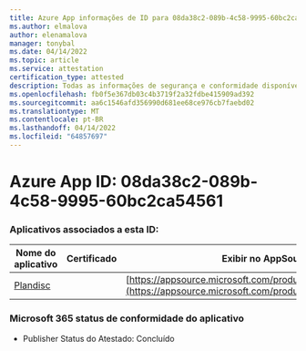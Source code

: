 ```yaml
---
title: Azure App informações de ID para 08da38c2-089b-4c58-9995-60bc2ca54561
ms.author: elmalova
author: elenamalova
manager: tonybal
ms.date: 04/14/2022
ms.topic: article
ms.service: attestation
certification_type: attested
description: Todas as informações de segurança e conformidade disponíveis para 08da38c2-089b-4c58-9995-60bc2ca54561.
ms.openlocfilehash: fb0f5e367db03c4b3719f2a32fdbe415909ad392
ms.sourcegitcommit: aa6c1546afd356990d681ee68ce976cb7faebd02
ms.translationtype: MT
ms.contentlocale: pt-BR
ms.lasthandoff: 04/14/2022
ms.locfileid: "64857697"
---
```

# <a name="azure-app-id-08da38c2-089b-4c58-9995-60bc2ca54561"></a>Azure App ID: 08da38c2-089b-4c58-9995-60bc2ca54561


### <a name="apps-associated-with-this-id"></a>Aplicativos associados a esta ID:
| **Nome do aplicativo** | **Certificado** | **Exibir no AppSource** |
|--------------|---------------|-----------------------|
| [Plandisc](../forward/WA200003869.md) |  | [https://appsource.microsoft.com/product/office/WA200003869](https://appsource.microsoft.com/product/office/WA200003869) |

### <a name="microsoft-365-app-compliance-status"></a>Microsoft 365 status de conformidade do aplicativo
- Publisher Status do Atestado: Concluído
